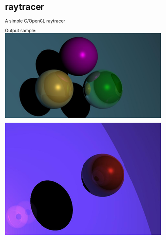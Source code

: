 # raytracer
A simple C/OpenGL raytracer

Output sample:
![My image](https://raw.githubusercontent.com/sim186/raytracer/master/exe1.jpeg)

![My image](https://raw.githubusercontent.com/sim186/raytracer/master/exe2.jpeg)
